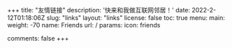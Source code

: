 +++
title: "友情链接"
description: '快来和我做互联网邻居！'
date: 2022-2-12T01:18:06Z
slug: "links"
layout: "links"
license: false
toc: true
menu:
    main: 
        weight: -70
        name: Friends
        url: /
        params:
            icon: friends

comments: false
+++